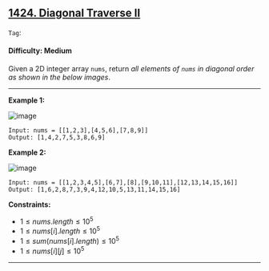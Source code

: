 ## [1424. Diagonal Traverse II](https://leetcode.com/problems/diagonal-traverse-ii)

```Tag```:

#### Difficulty: Medium

Given a 2D integer array ```nums```, return _all elements of ```nums``` in diagonal order as shown in the below images_.

---

__Example 1:__

![image](https://assets.leetcode.com/uploads/2020/04/08/sample_1_1784.png)
```
Input: nums = [[1,2,3],[4,5,6],[7,8,9]]
Output: [1,4,2,7,5,3,8,6,9]
```

__Example 2:__

![image](https://assets.leetcode.com/uploads/2020/04/08/sample_2_1784.png)
```
Input: nums = [[1,2,3,4,5],[6,7],[8],[9,10,11],[12,13,14,15,16]]
Output: [1,6,2,8,7,3,9,4,12,10,5,13,11,14,15,16]
```

__Constraints:__

- $1 \le nums.length \le 10^5$
- $1 \le nums[i].length \le 10^5$
- $1 \le sum(nums[i].length) \le 10^5$
- $1 \le nums[i][j] \le 10^5$

---

